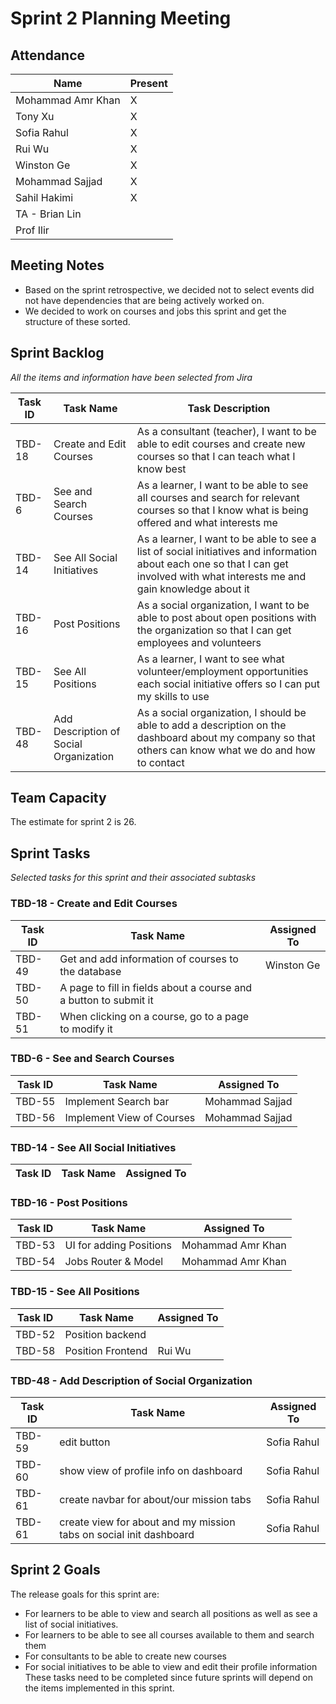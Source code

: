 # Sprint 2 Planning Meeting

## Attendance

| Name | Present |
| ----- | ------ |
| Mohammad Amr Khan | X |
| Tony Xu | X |
| Sofia Rahul | X |
| Rui Wu | X |
| Winston Ge | X |
| Mohammad Sajjad | X |
| Sahil Hakimi | X |
| TA - Brian Lin | | 
| Prof Ilir | |

## Meeting Notes
- Based on the sprint retrospective, we decided not to select events did not have dependencies that are being actively worked on.
- We decided to work on courses and jobs this sprint and get the structure of these sorted. 

## Sprint Backlog
*All the items and information have been selected from Jira*

| Task ID | Task Name | Task Description |
| ------- | --------- | ---------------- |
| TBD-18 | Create and Edit Courses | As a consultant (teacher), I want to be able to edit courses and create new courses so that I can teach what I know best |
| TBD-6 | See and Search Courses | As a learner, I want to be able to see all courses and search for relevant courses so that I know what is being offered and what interests me |
| TBD-14 | See All Social Initiatives | As a learner, I want to be able to see a list of social initiatives and information about each one so that I can get involved with what interests me and gain knowledge about it |
| TBD-16 | Post Positions | As a social organization, I want to be able to post about open positions with the organization so that I can get employees and volunteers | 
| TBD-15 | See All Positions | As a learner, I want to see what volunteer/employment opportunities each social initiative offers so I can put my skills to use | 
| TBD-48 | Add Description of Social Organization | As a social organization, I should be able to add a description on the dashboard about my company so that others can know what we do and how to contact | 

## Team Capacity 

The estimate for sprint 2 is 26.

## Sprint Tasks
*Selected tasks for this sprint and their associated subtasks*

### TBD-18 - Create and Edit Courses
| Task ID | Task Name | Assigned To |
| ------- | --------- | ---------------- |
| TBD-49 | Get and add information of courses to the database | Winston Ge |
| TBD-50 | A page to fill in fields about a course and a button to submit it |  |
| TBD-51 | When clicking on a course, go to a page to modify it | |

### TBD-6 - See and Search Courses 
| Task ID | Task Name | Assigned To |
| ------- | --------- | ---------------- |
| TBD-55 | Implement Search bar |  Mohammad Sajjad |
| TBD-56 | Implement View of Courses | Mohammad Sajjad | 

### TBD-14 - See All Social Initiatives 
| Task ID | Task Name | Assigned To |
| ------- | --------- | ---------------- |

### TBD-16 - Post Positions 
| Task ID | Task Name | Assigned To |
| ------- | --------- | ---------------- |
| TBD-53 | UI for adding Positions | Mohammad Amr Khan |
| TBD-54 | Jobs Router & Model | Mohammad Amr Khan |

### TBD-15 - See All Positions
| Task ID | Task Name | Assigned To |
| ------- | --------- | ---------------- |
| TBD-52 | Position backend |  |
| TBD-58 | Position Frontend | Rui Wu |

### TBD-48 - Add Description of Social Organization
| Task ID | Task Name | Assigned To |
| ------- | --------- | ---------------- |
| TBD-59 | edit button | Sofia Rahul |
| TBD-60 | show view of profile info on dashboard | Sofia Rahul |
| TBD-61 | create navbar for about/our mission tabs | Sofia Rahul |
| TBD-61 | create view for about and my mission tabs on social init dashboard | Sofia Rahul |

## Sprint 2 Goals
The release goals for this sprint are:
- For learners to be able to view and search all positions as well as see a list of social initiatives.
- For learners to be able to see all courses available to them and search them
- For consultants to be able to create new courses
- For social initiatives to be able to view and edit their profile information
These tasks need to be completed since future sprints will depend on the items implemented in this sprint.

